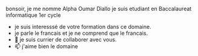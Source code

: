 bonsoir, je me nomme Alpha Oumar Diallo 
je suis etudiant en Baccalaureat informatique 1er cycle
- je suis interesssé de votre formation dans ce domaine.
- je parle le francais et je ne comprend que le francais.
- 💞️ je suis currier de collaborer avec vous.
- 📫 j'aime bien le domaine 

<!---
Alpha-Oumar-Diallo/Alpha-Oumar-Diallo is a ✨ special ✨ repository because its `README.md` (this file) appears on your GitHub profile.
You can click the Preview link to take a look at your changes.
--->
